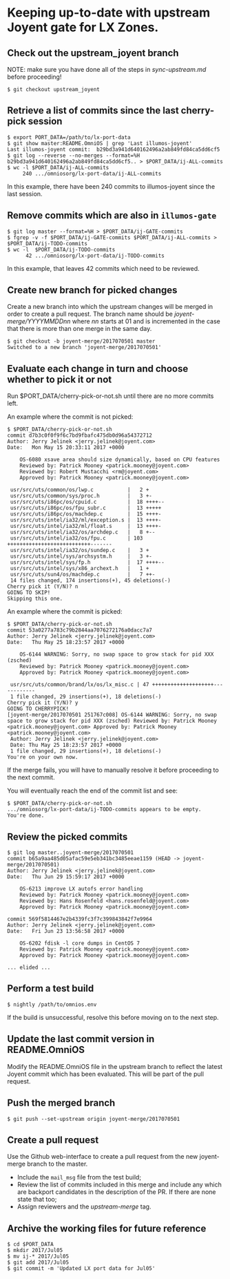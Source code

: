 
# Keeping up-to-date with upstream Joyent gate for LX Zones.

## Check out the upstream\_joyent branch

NOTE: make sure you have done all of the steps in _sync-upstream.md_ before
proceeding!

```shell
$ git checkout upstream_joyent
```

## Retrieve a list of commits since the last cherry-pick session

```
$ export PORT_DATA=/path/to/lx-port-data
$ git show master:README.OmniOS | grep 'Last illumos-joyent'
Last illumos-joyent commit:  b29bd3a941d640162496a2ab849fd84ca5dd6cf5
$ git log --reverse --no-merges --format=%H b29bd3a941d640162496a2ab849fd84ca5dd6cf5.. > $PORT_DATA/ij-ALL-commits
$ wc -l $PORT_DATA/ij-ALL-commits
     240 .../omniosorg/lx-port-data/ij-ALL-commits
```

In this example, there have been 240 commits to illumos-joyent since the last
session.

## Remove commits which are also in `illumos-gate`

```
$ git log master --format=%H > $PORT_DATA/ij-GATE-commits
$ fgrep -v -f $PORT_DATA/ij-GATE-commits $PORT_DATA/ij-ALL-commits > $PORT_DATA/ij-TODO-commits
$ wc -l  $PORT_DATA/ij-TODO-commits
      42 .../omniosorg/lx-port-data/ij-TODO-commits
```

In this example, that leaves 42 commits which need to be reviewed.

## Create new branch for picked changes

Create a new branch into which the upstream changes will be merged in order
to create a pull request. The branch name should be
_joyent-merge/YYYYMMDDnn_ where _nn_ starts at 01 and is incremented in
the case that there is more than one merge in the same day.

```shell
$ git checkout -b joyent-merge/2017070501 master
Switched to a new branch 'joyent-merge/2017070501'
```

## Evaluate each change in turn and choose whether to pick it or not

Run $PORT_DATA/cherry-pick-or-not.sh until there are no more commits
left.

An example where the commit is not picked:

```
$ $PORT_DATA/cherry-pick-or-not.sh
commit d7b3c0f0f9f6c7bd9fbafc475db0d96a54372712
Author: Jerry Jelinek <jerry.jelinek@joyent.com>
Date:   Mon May 15 20:33:11 2017 +0000

    OS-6080 xsave area should size dynamically, based on CPU features
    Reviewed by: Patrick Mooney <patrick.mooney@joyent.com>
    Reviewed by: Robert Mustacchi <rm@joyent.com>
    Approved by: Patrick Mooney <patrick.mooney@joyent.com>

 usr/src/uts/common/os/lwp.c           |   2 +
 usr/src/uts/common/sys/proc.h         |   3 +-
 usr/src/uts/i86pc/os/cpuid.c          |  18 ++++--
 usr/src/uts/i86pc/os/fpu_subr.c       |  13 +++++
 usr/src/uts/i86pc/os/machdep.c        |  15 ++++-
 usr/src/uts/intel/ia32/ml/exception.s |  13 ++++-
 usr/src/uts/intel/ia32/ml/float.s     |  13 ++++-
 usr/src/uts/intel/ia32/os/archdep.c   |   8 +--
 usr/src/uts/intel/ia32/os/fpu.c       | 103 +++++++++++++++++++++++++++-------
 usr/src/uts/intel/ia32/os/sundep.c    |   3 +
 usr/src/uts/intel/sys/archsystm.h     |   3 +-
 usr/src/uts/intel/sys/fp.h            |  17 ++++--
 usr/src/uts/intel/sys/x86_archext.h   |   1 +
 usr/src/uts/sun4/os/machdep.c         |   7 ++-
 14 files changed, 174 insertions(+), 45 deletions(-)
Cherry pick it (Y/N)? n
GOING TO SKIP!
Skipping this one.
```

An example where the commit is picked:

```
$ $PORT_DATA/cherry-pick-or-not.sh
commit 53a0277a783c79b2844aa7076272176a0dacc7a7
Author: Jerry Jelinek <jerry.jelinek@joyent.com>
Date:   Thu May 25 18:23:57 2017 +0000

    OS-6144 WARNING: Sorry, no swap space to grow stack for pid XXX (zsched)
    Reviewed by: Patrick Mooney <patrick.mooney@joyent.com>
    Approved by: Patrick Mooney <patrick.mooney@joyent.com>

 usr/src/uts/common/brand/lx/os/lx_misc.c | 47 ++++++++++++++++++++------------
 1 file changed, 29 insertions(+), 18 deletions(-)
Cherry pick it (Y/N)? y
GOING TO CHERRYPICK!
[joyent-merge/2017070501 251767c008] OS-6144 WARNING: Sorry, no swap space to grow stack for pid XXX (zsched) Reviewed by: Patrick Mooney <patrick.mooney@joyent.com> Approved by: Patrick Mooney <patrick.mooney@joyent.com>
 Author: Jerry Jelinek <jerry.jelinek@joyent.com>
 Date: Thu May 25 18:23:57 2017 +0000
 1 file changed, 29 insertions(+), 18 deletions(-)
You're on your own now.
```

If the merge fails, you will have to manually resolve it before proceeding
to the next commit.

You will eventually reach the end of the commit list and see:

```
$ $PORT_DATA/cherry-pick-or-not.sh
.../omniosorg/lx-port-data/ij-TODO-commits appears to be empty.
You're done.
```

## Review the picked commits

```
$ git log master..joyent-merge/2017070501
commit b65a9aa485d05afac59e5eb341bc3485eeae1159 (HEAD -> joyent-merge/2017070501)
Author: Jerry Jelinek <jerry.jelinek@joyent.com>
Date:   Thu Jun 29 15:59:17 2017 +0000

    OS-6213 improve LX autofs error handling
    Reviewed by: Patrick Mooney <patrick.mooney@joyent.com>
    Reviewed by: Hans Rosenfeld <hans.rosenfeld@joyent.com>
    Approved by: Patrick Mooney <patrick.mooney@joyent.com>

commit 569f5814467e2b4339fc3f7c399843842f7e9964
Author: Jerry Jelinek <jerry.jelinek@joyent.com>
Date:   Fri Jun 23 13:56:58 2017 +0000

    OS-6202 fdisk -l core dumps in CentOS 7
    Reviewed by: Patrick Mooney <patrick.mooney@joyent.com>
    Approved by: Patrick Mooney <patrick.mooney@joyent.com>

... elided ...
```

## Perform a test build

```shell
$ nightly /path/to/omnios.env
```

If the build is unsuccessful, resolve this before moving on to the next
step.

## Update the last commit version in README.OmniOS

Modify the README.OmniOS file in the upstream branch to reflect the latest
Joyent commit which has been evaluated. This will be part of the pull
request.

## Push the merged branch

```shell
$ git push --set-upstream origin joyent-merge/2017070501
```

## Create a pull request

Use the Github web-interface to create a pull request from the new
joyent-merge branch to the master.

* Include the `mail_msg` file from the test build;
* Review the list of commits included in this merge and include any which
are backport candidates in the description of the PR. If there are none
state that too;
* Assign reviewers and the _upstream-merge_ tag.

## Archive the working files for future reference

```
$ cd $PORT_DATA
$ mkdir 2017/Jul05
$ mv ij-* 2017/Jul05
$ git add 2017/Jul05
$ git commit -m 'Updated LX port data for Jul05'
```




